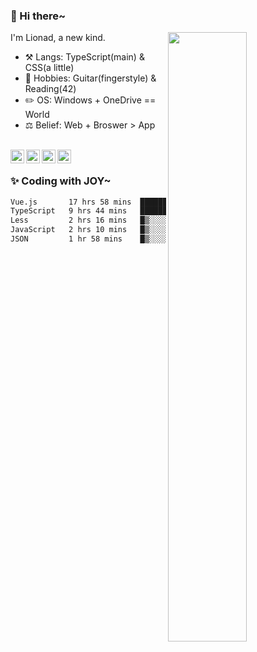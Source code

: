 ### 👋 Hi there~

[<img align="right" width="50%" src="https://github-readme-stats.vercel.app/api?username=Lionad-Morotar&show_icons=true">](https://metrics.lecoq.io/Lionad-Morotar?template=classic)

I'm Lionad, a new kind.

- ⚒️ Langs: TypeScript(main) & CSS(a little)
- 🎨 Hobbies: Guitar(fingerstyle) & Reading(42)
- ✏️ OS: Windows + OneDrive == World
- ⚖️ Belief: Web + Broswer > App

<br />

<a href="https://www.lionad.art">
  <img align="left" alt="lionad-art" width="22px" src="https://cdn.jsdelivr.net/npm/simple-icons@3.1.0/icons/wordpress.svg" />
</a>
<a href="#1806234223">
  <img align="left" alt="1806234223" width="22px" src="https://cdn.jsdelivr.net/npm/simple-icons@3.1.0/icons/tencentqq.svg" />
</a>
<a href="https://www.zhihu.com/people/Lionad">
  <img align="left" alt="132yse" width="22px" src="https://cdn.jsdelivr.net/npm/simple-icons@3.1.0/icons/zhihu.svg" />
</a>
<a href="https://github.com/Lionad-Morotar">
  <img align="left" alt="yisar" width="22px" src="https://cdn.jsdelivr.net/npm/simple-icons@3.1.0/icons/github.svg" />
</a>

<br />

### ✨ Coding with JOY~

<!--START_SECTION:waka-->

```txt
Vue.js       17 hrs 58 mins  ███████████▓░░░░░░░░░░░░░   47.28 %
TypeScript   9 hrs 44 mins   ██████▒░░░░░░░░░░░░░░░░░░   25.63 %
Less         2 hrs 16 mins   █▒░░░░░░░░░░░░░░░░░░░░░░░   05.97 %
JavaScript   2 hrs 10 mins   █▒░░░░░░░░░░░░░░░░░░░░░░░   05.74 %
JSON         1 hr 58 mins    █▒░░░░░░░░░░░░░░░░░░░░░░░   05.18 %
```

<!--END_SECTION:waka-->
